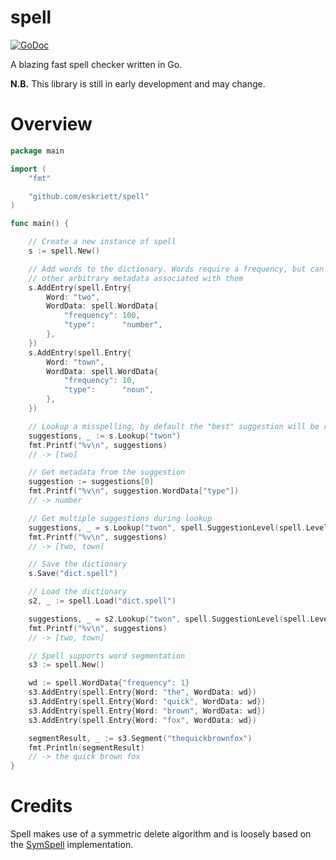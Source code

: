 # spell

[![GoDoc](https://godoc.org/github.com/eskriett/spell?status.svg)](https://godoc.org/github.com/eskriett/spell)

A blazing fast spell checker written in Go.

__N.B.__ This library is still in early development and may change.

# Overview

```go
package main

import (
	"fmt"

	"github.com/eskriett/spell"
)

func main() {

	// Create a new instance of spell
	s := spell.New()

	// Add words to the dictionary. Words require a frequency, but can have
	// other arbitrary metadata associated with them
	s.AddEntry(spell.Entry{
		Word: "two",
		WordData: spell.WordData{
			"frequency": 100,
			"type":      "number",
		},
	})
	s.AddEntry(spell.Entry{
		Word: "town",
		WordData: spell.WordData{
			"frequency": 10,
			"type":      "noun",
		},
	})

	// Lookup a misspelling, by default the "best" suggestion will be returned
	suggestions, _ := s.Lookup("twon")
	fmt.Printf("%v\n", suggestions)
	// -> [two]

	// Get metadata from the suggestion
	suggestion := suggestions[0]
	fmt.Printf("%v\n", suggestion.WordData["type"])
	// -> number

	// Get multiple suggestions during lookup
	suggestions, _ = s.Lookup("twon", spell.SuggestionLevel(spell.LevelAll))
	fmt.Printf("%v\n", suggestions)
	// -> [two, town]

	// Save the dictionary
	s.Save("dict.spell")

	// Load the dictionary
	s2, _ := spell.Load("dict.spell")

	suggestions, _ = s2.Lookup("twon", spell.SuggestionLevel(spell.LevelAll))
	fmt.Printf("%v\n", suggestions)
	// -> [two, town]

	// Spell supports word segmentation
	s3 := spell.New()

	wd := spell.WordData{"frequency": 1}
	s3.AddEntry(spell.Entry{Word: "the", WordData: wd})
	s3.AddEntry(spell.Entry{Word: "quick", WordData: wd})
	s3.AddEntry(spell.Entry{Word: "brown", WordData: wd})
	s3.AddEntry(spell.Entry{Word: "fox", WordData: wd})

	segmentResult, _ := s3.Segment("thequickbrownfox")
	fmt.Println(segmentResult)
	// -> the quick brown fox
}
```

# Credits

Spell makes use of a symmetric delete algorithm and is loosely based on the
[SymSpell](https://github.com/wolfgarbe/SymSpell) implementation.
